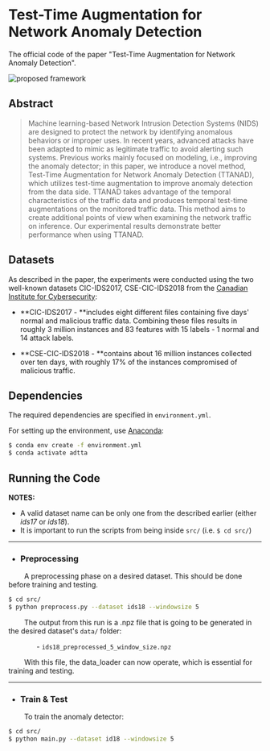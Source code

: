 # Test-Time Augmentation for Network Anomaly Detection
The official code of the paper "Test-Time Augmentation for Network Anomaly Detection".


![proposed framework](https://raw.githubusercontent.com/nivgold/TTANAD/main/fig.png)

## Abstract

> Machine learning-based Network Intrusion Detection Systems (NIDS) are designed to protect the network by identifying anomalous behaviors or improper uses. In recent years, advanced attacks have been adapted to mimic as legitimate traffic to avoid alerting such systems. Previous works mainly focused on modeling, i.e., improving the anomaly detector; in this paper, we introduce a novel method, Test-Time Augmentation for Network Anomaly Detection (TTANAD), which utilizes test-time augmentation to improve anomaly detection from the data side. TTANAD takes advantage of the temporal characteristics of the traffic data and produces temporal test-time augmentations on the monitored traffic data. This method aims to create additional points of view when examining the network traffic on inference. Our experimental results demonstrate better performance when using TTANAD.

## Datasets

As described in the paper, the experiments were conducted using the two well-known datasets CIC-IDS2017, CSE-CIC-IDS2018 from the [Canadian Institute for Cybersecurity](https://www.unb.ca/cic/datasets/): 

* **CIC-IDS2017 - **includes eight different files containing five days' normal and malicious traffic data. Combining these files results in roughly 3 million instances and 83 features with 15 labels - 1 normal and 14 attack labels.

* **CSE-CIC-IDS2018 - **contains about 16 million instances collected over ten days, with roughly 17% of the instances compromised of malicious traffic.

## Dependencies

The required dependencies are specified in `environment.yml`.

For setting up the environment, use [Anaconda](https://www.anaconda.com/):
```bash
$ conda env create -f environment.yml
$ conda activate adtta
```

## Running the Code

**NOTES:**

- A valid dataset name can be only one from the described earlier (either *ids17* or *ids18*).
- It is important to run the scripts from being inside `src/` (i.e. ```$ cd src/```)

---

* ### **Preprocessing**
        
&nbsp;&nbsp;&nbsp;&nbsp;&nbsp;&nbsp;&nbsp;&nbsp;A preprocessing phase on a desired dataset. This should be done before training and testing.

```bash
$ cd src/
$ python preprocess.py --dataset ids18 --windowsize 5
```

&nbsp;&nbsp;&nbsp;&nbsp;&nbsp;&nbsp;&nbsp;&nbsp;The output from this run is a .npz file that is going to be generated in the desired dataset's `data/` folder:

&emsp;&emsp;&emsp;&emsp;- `ids18_preprocessed_5_window_size.npz`


&nbsp;&nbsp;&nbsp;&nbsp;&nbsp;&nbsp;&nbsp;&nbsp;With this file, the data_loader can now operate, which is essential for training and testing.

---

* ### **Train & Test**

&nbsp;&nbsp;&nbsp;&nbsp;&nbsp;&nbsp;&nbsp;&nbsp;To train the anomaly detector:

```bash
$ cd src/
$ python main.py --dataset id18 --windowsize 5
```